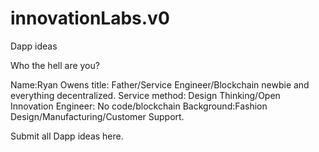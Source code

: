 # innovationLabs.v0
Dapp ideas 

Who the hell are you?

Name:Ryan Owens
title: Father/Service Engineer/Blockchain newbie and everything decentralized.
Service method: Design Thinking/Open Innovation
Engineer: No code/blockchain
Background:Fashion Design/Manufacturing/Customer Support.

Submit all Dapp ideas here.
